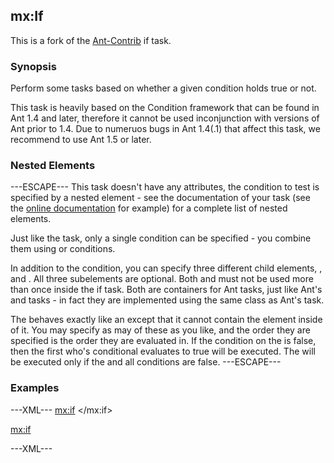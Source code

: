 ## mx:If

This is a fork of the [Ant-Contrib](http://ant-contrib.sourceforge.net) if task.

### Synopsis 

Perform some tasks based on whether a given condition holds true or not.

This task is heavily based on the Condition framework that can be found in Ant 1.4 and later, therefore it cannot be used inconjunction with versions of Ant prior to 1.4. Due to numeruos bugs in Ant 1.4(.1) that affect this task, we recommend to use Ant 1.5 or later.

### Nested Elements

---ESCAPE---
This task doesn't have any attributes, the condition to test is specified by a nested element - see the documentation of your <condition> task (see the [online documentation](http://ant.apache.org/manual/CoreTasks/condition.html) for example) for a complete list of nested elements.

Just like the <condition> task, only a single condition can be specified - you combine them using <and> or <or> conditions.

In addition to the condition, you can specify three different child elements, <elseif>, <then> and <else>. All three subelements are optional. Both <then> and <else> must not be used more than once inside the if task. Both are containers for Ant tasks, just like Ant's <parallel> and <sequential> tasks - in fact they are implemented using the same class as Ant's <sequential> task.

The <elseif> behaves exactly like an <if> except that it cannot contain the <else> element inside of it. You may specify as may of these as you like, and the order they are specified is the order they are evaluated in. If the condition on the <if> is false, then the first <elseif> who's conditional evaluates to true will be executed. The <else> will be executed only if the <if> and all <elseif> conditions are false. 
---ESCAPE---

### Examples

---XML---
<mx:if>
 <equals arg1="${foo}" arg2="bar" />
 <then>
   <echo message="The value of property foo is bar" />
 </then>
 <else>
   <echo message="The value of property foo is not bar" />
 </else>
</mx:if>

<mx:if>
 <equals arg1="${foo}" arg2="bar" />
 <then>
   <echo message="The value of property foo is 'bar'" />
 </then>

 <elseif>
  <equals arg1="${foo}" arg2="foo" />
  <then>
   <echo message="The value of property foo is 'foo'" />
  </then>
 </elseif>

 <else>
   <echo message="The value of property foo is not 'foo' or 'bar'" />
 </else>
</mx:if>
---XML---
